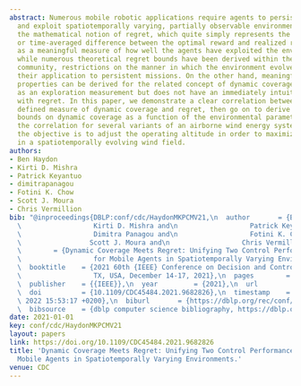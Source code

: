 ```yaml
---
abstract: Numerous mobile robotic applications require agents to persistently explore
  and exploit spatiotemporally varying, partially observable environments. Ultimately,
  the mathematical notion of regret, which quite simply represents the instantaneous
  or time-averaged difference between the optimal reward and realized reward, serves
  as a meaningful measure of how well the agents have exploited the environment. However,
  while numerous theoretical regret bounds have been derived within the machine learning
  community, restrictions on the manner in which the environment evolves preclude
  their application to persistent missions. On the other hand, meaningful theoretical
  properties can be derived for the related concept of dynamic coverage, which serves
  as an exploration measurement but does not have an immediately intuitive connection
  with regret. In this paper, we demonstrate a clear correlation between an appropriately
  defined measure of dynamic coverage and regret, then go on to derive performance
  bounds on dynamic coverage as a function of the environmental parameters. We evaluate
  the correlation for several variants of an airborne wind energy system, for which
  the objective is to adjust the operating altitude in order to maximize power output
  in a spatiotemporally evolving wind field.
authors:
- Ben Haydon
- Kirti D. Mishra
- Patrick Keyantuo
- dimitrapanagou
- Fotini K. Chow
- Scott J. Moura
- Chris Vermillion
bib: "@inproceedings{DBLP:conf/cdc/HaydonMKPCMV21,\n  author       = {Ben Haydon and\n\
  \                  Kirti D. Mishra and\n                  Patrick Keyantuo and\n\
  \                  Dimitra Panagou and\n                  Fotini K. Chow and\n \
  \                 Scott J. Moura and\n                  Chris Vermillion},\n  title\
  \        = {Dynamic Coverage Meets Regret: Unifying Two Control Performance Measures\n\
  \                  for Mobile Agents in Spatiotemporally Varying Environments},\n\
  \  booktitle    = {2021 60th {IEEE} Conference on Decision and Control (CDC), Austin,\n\
  \                  TX, USA, December 14-17, 2021},\n  pages        = {521--526},\n\
  \  publisher    = {{IEEE}},\n  year         = {2021},\n  url          = {https://doi.org/10.1109/CDC45484.2021.9682826},\n\
  \  doi          = {10.1109/CDC45484.2021.9682826},\n  timestamp    = {Tue, 17 May\
  \ 2022 15:53:17 +0200},\n  biburl       = {https://dblp.org/rec/conf/cdc/HaydonMKPCMV21.bib},\n\
  \  bibsource    = {dblp computer science bibliography, https://dblp.org}\n}"
date: 2021-01-01
key: conf/cdc/HaydonMKPCMV21
layout: papers
link: https://doi.org/10.1109/CDC45484.2021.9682826
title: 'Dynamic Coverage Meets Regret: Unifying Two Control Performance Measures for
  Mobile Agents in Spatiotemporally Varying Environments.'
venue: CDC
---
```

